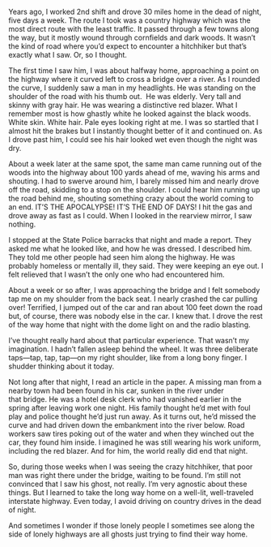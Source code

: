 Years ago, I worked 2nd shift and drove 30 miles home in the dead of night, five days a week. The route I took was a country highway which was the most direct route with the least traffic. It passed through a few towns along the way, but it mostly wound through cornfields and dark woods. It wasn’t the kind of road where you’d expect to encounter a hitchhiker but that’s exactly what I saw. Or, so I thought.  

The first time I saw him, I was about halfway home, approaching a point on the highway where it curved left to cross a bridge over a river. As I rounded the curve, I suddenly saw a man in my headlights. He was standing on the shoulder of the road with his thumb out.  He was elderly. Very tall and skinny with gray hair. He was wearing a distinctive red blazer. What I remember most is how ghastly white he looked against the black woods. White skin. White hair. Pale eyes looking right at me. I was so startled that I almost hit the brakes but I instantly thought better of it and continued on. As I drove past him, I could see his hair looked wet even though the night was dry.  

About a week later at the same spot, the same man came running out of the woods into the highway about 100 yards ahead of me, waving his arms and shouting. I had to swerve around him, I barely missed him and nearly drove off the road, skidding to a stop on the shoulder. I could hear him running up the road behind me, shouting something crazy about the world coming to an end. IT’S THE APOCALYPSE! IT’S THE END OF DAYS! I hit the gas and drove away as fast as I could. When I looked in the rearview mirror, I saw nothing.  

I stopped at the State Police barracks that night and made a report. They asked me what he looked like, and how he was dressed. I described him. They told me other people had seen him along the highway. He was probably homeless or mentally ill, they said. They were keeping an eye out. I felt relieved that I wasn’t the only one who had encountered him.  

About a week or so after, I was approaching the bridge and I felt somebody tap me on my shoulder from the back seat. I nearly crashed the car pulling over! Terrified, I jumped out of the car and ran about 100 feet down the road but, of course, there was nobody else in the car. I knew that. I drove the rest of the way home that night with the dome light on and the radio blasting.  

I’ve thought really hard about that particular experience. That wasn’t my imagination. I hadn’t fallen asleep behind the wheel. It was three deliberate taps—tap, tap, tap—on my right shoulder, like from a long bony finger. I shudder thinking about it today.  

Not long after that night, I read an article in the paper. A missing man from a nearby town had been found in his car, sunken in the river under that bridge. He was a hotel desk clerk who had vanished earlier in the spring after leaving work one night. His family thought he’d met with foul play and police thought he’d just run away. As it turns out, he’d missed the curve and had driven down the embankment into the river below. Road workers saw tires poking out of the water and when they winched out the car, they found him inside. I imagined he was still wearing his work uniform, including the red blazer. And for him, the world really did end that night.   

So, during those weeks when I was seeing the crazy hitchhiker, that poor man was right there under the bridge, waiting to be found. I’m still not convinced that I saw his ghost, not really. I’m very agnostic about these things. But I learned to take the long way home on a well-lit, well-traveled interstate highway. Even today, I avoid driving on country drives in the dead of night. 

And sometimes I wonder if those lonely people I sometimes see along the side of lonely highways are all ghosts just trying to find their way home. 
